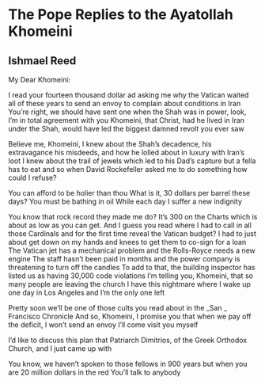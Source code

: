 # The Pope Replies to the Ayatollah Khomeini
## Ishmael Reed
My Dear Khomeini:

I read your fourteen thousand dollar
ad asking me why the Vatican waited
all of these years to send an envoy
to complain about conditions in Iran
You’re right, we should have sent one
when the Shah was in power, look,
I’m in total agreement with you
Khomeini, that Christ, had he lived in
Iran under the Shah, would have led the
biggest damned revolt you ever saw

Believe me, Khomeini, I knew about
the Shah’s decadence, his extravagance
his misdeeds, and how he lolled about
in luxury with Iran’s loot
I knew about the trail of jewels which
led to his Dad’s capture
but a fella has to eat and so when
David Rockefeller asked me to do something
how could I refuse?

You can afford to be holier than thou
What is it, 30 dollars per barrel these days?
You must be bathing in oil
While each day I suffer a new indignity

You know that rock record they made me
do? It’s 300 on the Charts which is about
as low as you can get.
And I guess you read where I
had to call in all those Cardinals and
for the first time reveal the Vatican
budget?
I had to just about get down on my hands
and knees to get them to co-sign for a
loan
The Vatican jet has a mechanical problem
and the Rolls-Royce needs a new engine
The staff hasn’t been paid in months
and the power company is threatening to
turn off the candles
To add to that, the building inspector
has listed us as having 30,000 code
violations
I’m telling you, Khomeini, that
so many people are leaving the church
I have this nightmare where I
wake up one day in Los Angeles and
I’m the only one left

Pretty soon we’ll be one of those
cults you read about in the _San
_
Francisco Chronicle
And so, Khomeini, I promise
you that when we pay off the
deficit, I won’t send an envoy
I’ll come visit you myself

I’d like to discuss this plan
that Patriarch Dimitrios, of
the Greek Orthodox Church, and I
just came up with

You know, we haven’t spoken to
those fellows in 900 years but
when you are 20 million dollars
in the red
You’ll talk to anybody